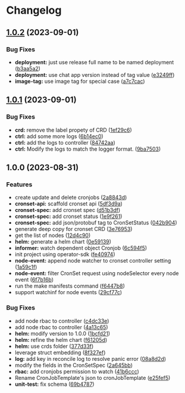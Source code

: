 # Changelog

## [1.0.2](https://github.com/grasse-oss/cron-set-controller/compare/cron-set-controller-v1.0.1...cron-set-controller-v1.0.2) (2023-09-01)


### Bug Fixes

* **deployment:** just use release full name to be named deployment ([b3aa5a2](https://github.com/grasse-oss/cron-set-controller/commit/b3aa5a2051a76a0c2da502f4267f4f3a1ce42759))
* **deployment:** use chat app version instead of tag value ([e3249ff](https://github.com/grasse-oss/cron-set-controller/commit/e3249ff0a46989cf37e2a2a321905ab0c576bad3))
* **image-tag:** use image tag for special case ([a7c7cac](https://github.com/grasse-oss/cron-set-controller/commit/a7c7cac9523af4b8983b37a3b2b29605a675a43d))

## [1.0.1](https://github.com/grasse-oss/cron-set-controller/compare/cron-set-controller-v1.0.0...cron-set-controller-v1.0.1) (2023-09-01)


### Bug Fixes

* **crd:** remove the label propety of CRD ([1ef29c6](https://github.com/grasse-oss/cron-set-controller/commit/1ef29c629169fe12ad3deb288fcf0a724ba900c0))
* **ctrl:** add some more logs ([6b14ec0](https://github.com/grasse-oss/cron-set-controller/commit/6b14ec00bdcd5ab18e59cfd3b68cdcc827f4ddec))
* **ctrl:** add the logs to controller ([84742aa](https://github.com/grasse-oss/cron-set-controller/commit/84742aab2e0a69901627329ee15a791f016ce34d))
* **ctrl:** Modify the logs to match the logger format. ([9ba7503](https://github.com/grasse-oss/cron-set-controller/commit/9ba7503e907ad01ad7a321c0957e62517c3a01d4))

## 1.0.0 (2023-08-31)


### Features

* create update and delete cronjobs ([2a8843d](https://github.com/grasse-oss/cron-set-controller/commit/2a8843d71699aaaf1ec6bfcc07a9e23b82ce4620))
* **cronset-api:** scaffold cronset api ([5df3d9a](https://github.com/grasse-oss/cron-set-controller/commit/5df3d9a437eae702de97af146a135b80ee5150cc))
* **cronset-spec:** add cronset spec ([d51b3df](https://github.com/grasse-oss/cron-set-controller/commit/d51b3df521be7b64b393ae156eaaa420515a23c6))
* **cronset-spec:** add cronset status ([1e9f261](https://github.com/grasse-oss/cron-set-controller/commit/1e9f2613d1a0d5033d514bc4288d7e9d25fd6da6))
* **cronset-spec:** add json/protobuf tag to CronSetStatus ([042b904](https://github.com/grasse-oss/cron-set-controller/commit/042b9042778d7cc70fda8cc80a70ed975706dffd))
* generate deep copy for cronset CRD ([3e76953](https://github.com/grasse-oss/cron-set-controller/commit/3e7695368bd08649923589d03ade7a364e79ffec))
* get the list of nodes ([12d4c90](https://github.com/grasse-oss/cron-set-controller/commit/12d4c90c18b45c981434ec8c08f8f56a796d012b))
* **helm:** generate a helm chart ([0e59139](https://github.com/grasse-oss/cron-set-controller/commit/0e59139e820581033abd171433493f886827a1c5))
* **informer:** watch dependent object Cronjob ([6c594f5](https://github.com/grasse-oss/cron-set-controller/commit/6c594f5491e8853c031dad637855f8a70a3f69c5))
* init project using operator-sdk ([fe40974](https://github.com/grasse-oss/cron-set-controller/commit/fe40974ecea9e7eacfe6af4ba35c391bb81bcffe))
* **node-event:** append node watcher to cronset controller setting ([1a59c1f](https://github.com/grasse-oss/cron-set-controller/commit/1a59c1f52b1def48c5b47aa5be14ef94f388c2b1))
* **node-event:** filter CronSet request using nodeSelector every node event ([6f7b16b](https://github.com/grasse-oss/cron-set-controller/commit/6f7b16bf29883f70905f48ebbdfdc0e91f06d233))
* run the make manifests command ([f6447b8](https://github.com/grasse-oss/cron-set-controller/commit/f6447b89b1516d11a060c2b55714a960c4753e81))
* support watchinf for node events ([29cf77c](https://github.com/grasse-oss/cron-set-controller/commit/29cf77c1fa07302e9f59e47017ea2bbd3e33eb10))


### Bug Fixes

* add node rbac to controller ([c4dc33e](https://github.com/grasse-oss/cron-set-controller/commit/c4dc33eca2a0a488257aa71b8c2b38a237b917e0))
* add node rbac to controller ([4a13c65](https://github.com/grasse-oss/cron-set-controller/commit/4a13c6518c8550a8bf78ac30e7e9871e6a953e03))
* **helm:** modify version to 1.0.0 ([1bcfd21](https://github.com/grasse-oss/cron-set-controller/commit/1bcfd2129dcf8932a3fbe83df28d5c121fb9cecf))
* **helm:** refine the helm chart ([f61205d](https://github.com/grasse-oss/cron-set-controller/commit/f61205d429f2ccc86a152ffce04cc912a2803b34))
* **helm:** use crds folder ([377d33f](https://github.com/grasse-oss/cron-set-controller/commit/377d33fb3bc61ab46b0a616b61e58e6cb7546c3d))
* leverage struct embedding ([8f327ef](https://github.com/grasse-oss/cron-set-controller/commit/8f327ef769a6ea1b3ba0fc76f5fc27de2dd74b9f))
* **log:** add key in reconcile log to resolve panic error ([08a8d2d](https://github.com/grasse-oss/cron-set-controller/commit/08a8d2d65c9f0797e53ee1d6e721d0751d7d0df9))
* modify the fields in the CronSetSpec ([2a645bb](https://github.com/grasse-oss/cron-set-controller/commit/2a645bb30e575ac47b42efb3669257fc9a33fdfa))
* **rbac:** add cronjobs permission to watch ([41b6ccc](https://github.com/grasse-oss/cron-set-controller/commit/41b6cccb650f58a01c49b4d592a2025da20689bd))
* Rename CronJobTemplate's json to cronJobTemplate ([e25fef5](https://github.com/grasse-oss/cron-set-controller/commit/e25fef597c71942718e365b9bd3fe7bd4f33bb01))
* **unit-test:** fix schema ([69b4787](https://github.com/grasse-oss/cron-set-controller/commit/69b478740104c8518684a5f45e243c3378bc6d8a))
